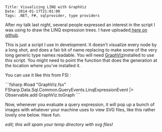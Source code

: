     Title: Visualizing LINQ with GraphViz
    Date: 2014-01-17T21:01:00
    Tags: .NET, F#, sqlprovider, type providers
<!-- more -->

<p>After my talk last night, several people expressed an interest in the script I was using to draw the LINQ expression trees. I have uploaded<a href="https://github.com/pezipink/SQLProvider/blob/master/src/scripts/GraphViz.fsx"> here on github</a>.</p>
<p>This is just a script I use in development. It doesn't visualize every node by a long shot, and does a fair bit of name replacing to make some of the very long generic type names readable. You will need <a href="http://www.graphviz.org/">GraphViz</a>installed to use this script. You might need to point the function that does the generation at the location where you've installed it. </p>
<p>You can use it like this from FSI :</p>
```fsharp
#load "GraphViz.fsx"
FSharp.Data.Sql.Common.QueryEvents.LinqExpressionEvent
|&gt; Observable.add GraphViz.toGraph
```

<p>Now, whenever you evaluate a query expression, it will pop up a bunch of images with whatever your machine uses to view SVG files, like this rather lovely one below. Have fun.</p>
<p><em>edit; this will spam your temp directory with svg files!</em></p>
<p></p>
<p><img src="/image.axd?picture=2014%2f1%2fPicture1.gif" alt="" /></p>
